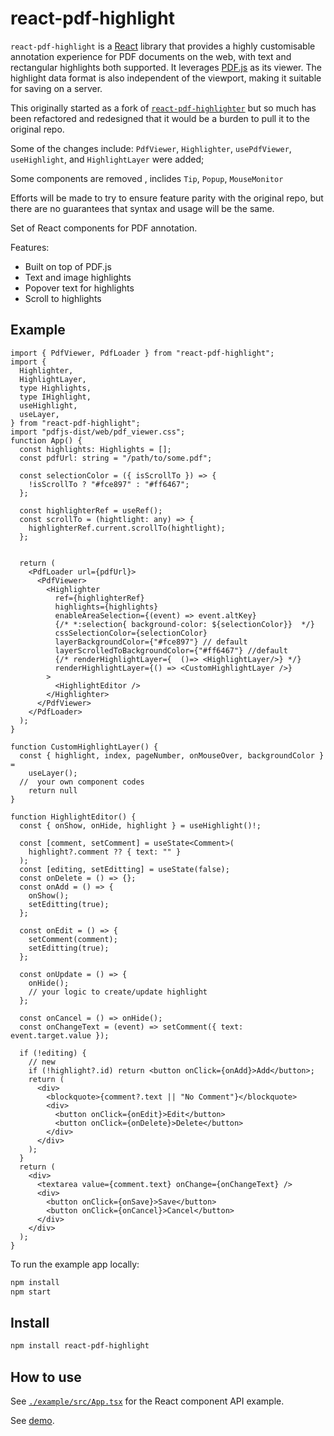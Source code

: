 # react-pdf-highlight

`react-pdf-highlight` is a [React](https://reactjs.org/) library that provides a highly customisable annotation experience for PDF documents on the web, with text and rectangular highlights both supported. It leverages [PDF.js](https://github.com/mozilla/pdf.js) as its viewer. The highlight data format is also independent of the viewport, making it suitable for saving on a server.

This originally started as a fork of [`react-pdf-highlighter`](https://github.com/agentcooper/react-pdf-highlighter) but so much has been refactored and redesigned that it would be a burden to pull it to the original repo.

Some of the changes include: `PdfViewer`, `Highlighter`, `usePdfViewer`, `useHighlight`, and `HighlightLayer` were added;

Some components are removed , inclides `Tip`, `Popup`, `MouseMonitor`

Efforts will be made to try to ensure feature parity with the original repo, but there are no guarantees that syntax and usage will be the same.

Set of React components for PDF annotation.

Features:

- Built on top of PDF.js
- Text and image highlights
- Popover text for highlights
- Scroll to highlights

## Example

```tsx
import { PdfViewer, PdfLoader } from "react-pdf-highlight";
import {
  Highlighter,
  HighlightLayer,
  type Highlights,
  type IHighlight,
  useHighlight,
  useLayer,
} from "react-pdf-highlight";
import "pdfjs-dist/web/pdf_viewer.css";
function App() {
  const highlights: Highlights = [];
  const pdfUrl: string = "/path/to/some.pdf";

  const selectionColor = ({ isScrollTo }) => {
    !isScrollTo ? "#fce897" : "#ff6467";
  };

  const highlighterRef = useRef();
  const scrollTo = (hightlight: any) => {
    highlighterRef.current.scrollTo(hightlight);
  };


  return (
    <PdfLoader url={pdfUrl}>
      <PdfViewer>
        <Highlighter
          ref={highlighterRef}
          highlights={highlights}
          enableAreaSelection={(event) => event.altKey}
          {/* *:selection{ background-color: ${selectionColor}}  */}
          cssSelectionColor={selectionColor}
          layerBackgroundColor={"#fce897"} // default
          layerScrolledToBackgroundColor={"#ff6467"} //default
          {/* renderHighlightLayer={  ()=> <HighlightLayer/>} */}
          renderHighlightLayer={() => <CustomHighlightLayer />}
        >
          <HighlightEditor />
        </Highlighter>
      </PdfViewer>
    </PdfLoader>
  );
}

function CustomHighlightLayer() {
  const { highlight, index, pageNumber, onMouseOver, backgroundColor } =
    useLayer();
  //  your own component codes
    return null
}

function HighlightEditor() {
  const { onShow, onHide, highlight } = useHighlight()!;

  const [comment, setComment] = useState<Comment>(
    highlight?.comment ?? { text: "" }
  );
  const [editing, setEditting] = useState(false);
  const onDelete = () => {};
  const onAdd = () => {
    onShow();
    setEditting(true);
  };

  const onEdit = () => {
    setComment(comment);
    setEditting(true);
  };

  const onUpdate = () => {
    onHide();
    // your logic to create/update highlight
  };

  const onCancel = () => onHide();
  const onChangeText = (event) => setComment({ text: event.target.value });

  if (!editing) {
    // new
    if (!highlight?.id) return <button onClick={onAdd}>Add</button>;
    return (
      <div>
        <blockquote>{comment?.text || "No Comment"}</blockquote>
        <div>
          <button onClick={onEdit}>Edit</button>
          <button onClick={onDelete}>Delete</button>
        </div>
      </div>
    );
  }
  return (
    <div>
      <textarea value={comment.text} onChange={onChangeText} />
      <div>
        <button onClick={onSave}>Save</button>
        <button onClick={onCancel}>Cancel</button>
      </div>
    </div>
  );
}
```

To run the example app locally:

```bash
npm install
npm start
```

## Install

```bash
npm install react-pdf-highlight
```

## How to use

See [`./example/src/App.tsx`](https://github.com/Fi2zz/react-pdf-highlight/blob/main/example/src/App.tsx) for the React component API example.

See [demo](https://Fi2zz.github.io/react-pdf-highlight/demo).
